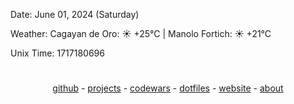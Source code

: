 Date: June 01, 2024 (Saturday)

Weather: Cagayan de Oro: ☀️   +25°C | Manolo Fortich: ☀️   +21°C

Unix Time: 1717180696

#

<div align="center">
    <p>
        <a href="https://github.com/egargo">github</a> -
        <a href="https://github.com/egargo?tab=repositories">projects</a> -
        <a href="https://www.codewars.com/users/egargo">codewars</a> -
        <a href="https://github.com/egargo/dotfiles">dotfiles</a> -
        <a href="https://egargo.xyz">website</a> -
        <a href="about.md">about</a>
    </p>
</div>
